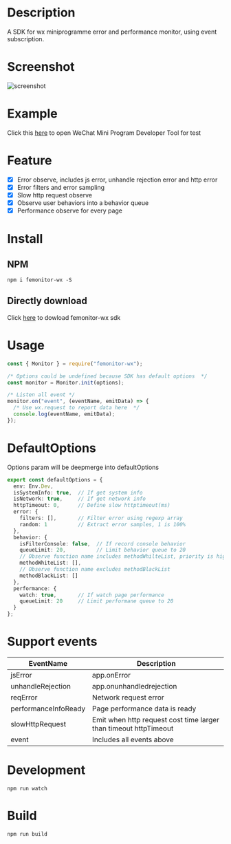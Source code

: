 # Description
A SDK for wx miniprogramme error and performance monitor, using event subscription.

# Screenshot
![screenshot](https://cdn.jsdelivr.net/gh/sandy1504/media@master/20210407/screenshot.3vr18f6my320.gif)

# Example
Click this [here](https://developers.weixin.qq.com/s/eh8GtTm37oqB) to open WeChat Mini Program Developer Tool for test


# Feature
- [x] Error observe, includes js error, unhandle rejection error and http error
- [x] Error filters and error sampling
- [x] Slow http request observe
- [x] Observe user behaviors into a behavior queue
- [x] Performance observe for every page

# Install
## NPM
```
npm i femonitor-wx -S
```

## Directly download
Click [here](https://cdn.jsdelivr.net/npm/femonitor-wx@latest/dist/index.min.js) to dowload femonitor-wx sdk

# Usage
```js
const { Monitor } = require("femonitor-wx");

/* Options could be undefined because SDK has default options  */
const monitor = Monitor.init(options);

/* Listen all event */
monitor.on("event", (eventName, emitData) => {
  /* Use wx.request to report data here  */  
  console.log(eventName, emitData);
});
```

# DefaultOptions
Options param will be deepmerge into defaultOptions

```typescript
export const defaultOptions = {
  env: Env.Dev,   
  isSystemInfo: true,  // If get system info
  isNetwork: true,     // If get network info
  httpTimeout: 0,      // Define slow httptimeout(ms)
  error: {
    filters: [],       // Filter error using regexp array
    random: 1          // Extract error samples, 1 is 100%
  },
  behavior: {
    isFilterConsole: false,  // If record console behavior
    queueLimit: 20,          // Limit behavior queue to 20
    // Observe function name includes methodWhilteList, priority is higher than methodBlackList
    methodWhiteList: [],
    // Observe function name excludes methodBlackList
    methodBlackList: []
  },
  performance: {
    watch: true,       // If watch page performance
    queueLimit: 20     // Limit performane queue to 20
  }
};
```

# Support events

| EventName            | Description                                                             |
| -------------------- | ----------------------------------------------------------------------- |
| jsError              | app.onError                                                             |
| unhandleRejection    | app.onunhandledrejection                                                |
| reqError             | Network request error                                                   |
| performanceInfoReady | Page performance data is ready                                          |
| slowHttpRequest      | Emit when http request cost time larger than timeout httpTimeout        |
| event                | Includes all events above                                               |

# Development

```
npm run watch
```

# Build

```
npm run build
```
